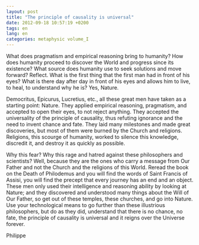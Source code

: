 ```yaml
---
layout: post
title: "The principle of causality is universal"
date: 2012-09-18 10:57:19 +0200
tags: en
lang: en
categories: metaphysic volume_I
---
```

What does pragmatism and empirical reasoning bring to humanity? How does humanity proceed to discover the World and progress since its existence? What source does humanity use to seek solutions and move forward? Reflect. What is the first thing that the first man had in front of his eyes? What is there day after day in front of his eyes and allows him to live, to heal, to understand why he is? Yes, Nature.

Democritus, Epicurus, Lucretius, etc., all these great men have taken as a starting point: Nature. They applied empirical reasoning, pragmatism, and accepted to open their eyes, to not reject anything. They accepted the universality of the principle of causality, thus refuting ignorance and the need to invent chance and fate. They laid many milestones and made great discoveries, but most of them were burned by the Church and religions. Religions, this scourge of humanity, worked to silence this knowledge, discredit it, and destroy it as quickly as possible.

Why this fear? Why this rage and hatred against these philosophers and scientists? Well, because they are the ones who carry a message from Our Father and not the Church and the religions of this World. Reread the book on the Death of Philodemus and you will find the words of Saint Francis of Assisi, you will find the precept that every journey has an end and an object. These men only used their intelligence and reasoning ability by looking at Nature; and they discovered and understood many things about the Will of Our Father, so get out of these temples, these churches, and go into Nature. Use your technological means to go further than these illustrious philosophers, but do as they did, understand that there is no chance, no fate, the principle of causality is universal and it reigns over the Universe forever.

Philippe

<!-- This work is licensed under the terms of the Creative Commons Attribution-NonCommercial 4.0 International License. -->